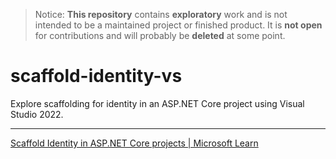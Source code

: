 > Notice: **This repository** contains **exploratory** work and is not intended to be a maintained project or finished product. It is **not open** for contributions and will probably be **deleted** at some point.

# scaffold-identity-vs

Explore scaffolding for identity in an ASP.NET Core project using Visual Studio 2022.

---

[Scaffold Identity in ASP.NET Core projects | Microsoft Learn](https://learn.microsoft.com/en-us/aspnet/core/security/authentication/scaffold-identity?view=aspnetcore-6.0&amp;tabs=visual-studio)

